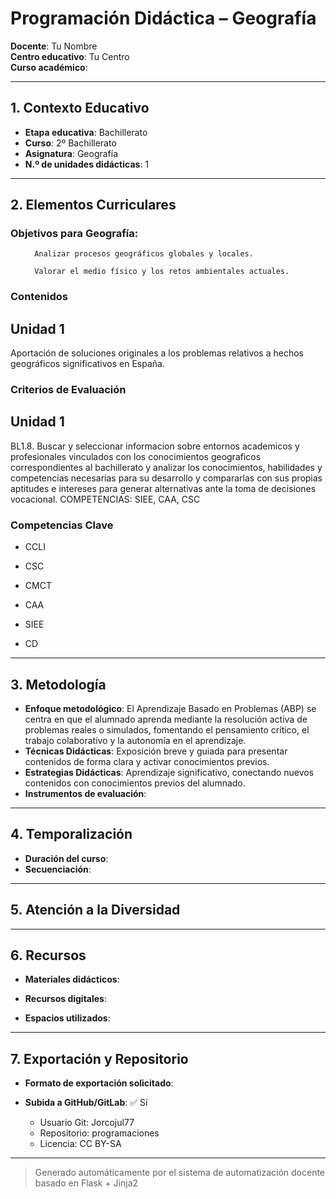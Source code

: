 # Programación Didáctica – Geografía

**Docente**: Tu Nombre  
**Centro educativo**: Tu Centro  
**Curso académico**:   

---

## 1. Contexto Educativo

- **Etapa educativa**: Bachillerato
- **Curso**: 2º Bachillerato
- **Asignatura**: Geografía
- **N.º de unidades didácticas**: 1

---
## 2. Elementos Curriculares

<h3>Objetivos para Geografía:</h3>


  <ul>
    
      Analizar procesos geográficos globales y locales.
    
      Valorar el medio físico y los retos ambientales actuales.
    
  </ul>


### Contenidos

## Unidad 1
Aportación de soluciones originales a los problemas relativos a hechos geográficos significativos en España.


### Criterios de Evaluación

## Unidad 1
BL1.8. Buscar y seleccionar informacion sobre entornos academicos y profesionales vinculados con los
conocimientos geograficos correspondientes al bachillerato y analizar los conocimientos, habilidades y
competencias necesarias para su desarrollo y compararlas con sus propias aptitudes e intereses para
generar alternativas ante la toma de decisiones vocacional.
COMPETENCIAS: SIEE, CAA, CSC


### Competencias Clave


- CCLI

- CSC

- CMCT

- CAA

- SIEE

- CD



---

## 3. Metodología

- **Enfoque metodológico**: El Aprendizaje Basado en Problemas (ABP) se centra en que el alumnado aprenda mediante la resolución activa de problemas reales o simulados, fomentando el pensamiento crítico, el trabajo colaborativo y la autonomía en el aprendizaje.
- **Técnicas Didácticas**: Exposición breve y guiada para presentar contenidos de forma clara y activar conocimientos previos.
- **Estrategias Didácticas**: Aprendizaje significativo, conectando nuevos contenidos con conocimientos previos del alumnado.
- **Instrumentos de evaluación**: 

---

## 4. Temporalización

- **Duración del curso**: 
- **Secuenciación**:  
  

---

## 5. Atención a la Diversidad



---

## 6. Recursos

- **Materiales didácticos**:  
  
- **Recursos digitales**:  
  
- **Espacios utilizados**: 

---

## 7. Exportación y Repositorio

- **Formato de exportación solicitado**: 
- **Subida a GitHub/GitLab**: ✅ Sí

  - Usuario Git: Jorcojul77
  - Repositorio: programaciones
  - Licencia: CC BY-SA


---

> Generado automáticamente por el sistema de automatización docente basado en Flask + Jinja2